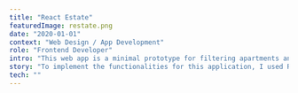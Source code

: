 ```yaml
---
title: "React Estate"
featuredImage: restate.png
date: "2020-01-01"
context: "Web Design / App Development"
role: "Frontend Developer"
intro: "This web app is a minimal prototype for filtering apartments and homes. It's built to be fast and intereactive with basic functionality. As a base for a more robust application with more real estate properties."
story: "To implement the functionalities for this application, I used ReactJs and styled components for one file. This gives developers the ability to scale the app."
tech: ""
---
```

